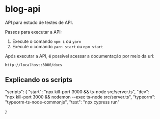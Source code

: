 # blog-api

API para estudo de testes de API.

Passos para executar a API:

1. Execute o comando `npm i` ou `yarn`
2. Execute o comando `yarn start` ou `npm start`

Após executar a API, é possível acessar a documentação por meio da url:

```
http://localhost:3000/docs
```
## Explicando os scripts

"scripts": {
      "start": "npx kill-port 3000 && ts-node src/server.ts", <!-- //Mata a porta e depois inicia o servidor Typescript  -->
      "dev": "npx kill-port 3000 && nodemon --exec ts-node src/server.ts", <!-- // Semelhante ao script "start", reinicia automaticamente o servidor sempre que há mudanças nos arquivos (útil para o desenvolvimento) -->
      "typeorm": "typeorm-ts-node-commonjs", <!-- // Executa o comando typeorm com a configuração ts-node e o sistema de módulos CommonJS. Este script é geralmente usado para interagir com o ORM TypeORM, por exemplo, para executar migrações ou gerar entidades. -->
      "test": "npx cypress run" <!--  //Executa os testes automatizados usando o Cypress, uma ferramenta popular para testes end-to-end (e2e). -->

   }